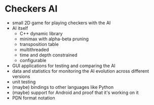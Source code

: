 # Checkers AI

- small 2D game for playing checkers with the AI
- AI itself
  - C++ dynamic library
  - minimax with alpha-beta pruning
  - transposition table
  - multithreaded
  - time and depth constrained
  - configurable
- GUI applications for testing and comparing the AI
- data and statistics for monitoring the AI evolution across different versions
- unit testing
- (maybe) bindings to other languages like Python
- (maybe) support for Android and proof that it's working on it
- PDN format notation
